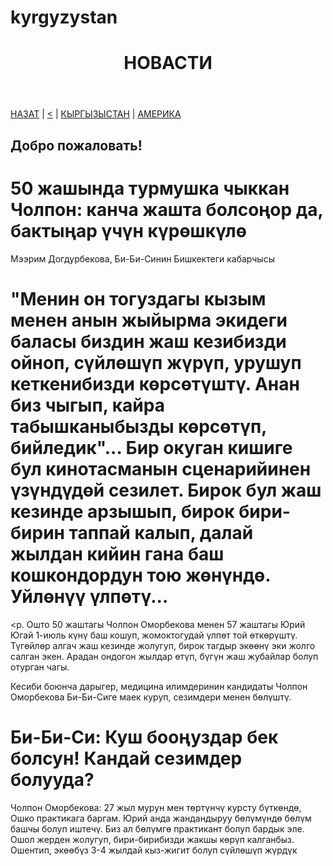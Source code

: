 # kyrgyzystan
<html>
</head> 
 <body>
  <header>
    <h1>НОВАСТИ</h1>
  </header>
  <nav><a href="https://maike1230.github.io/Russiannews/">НАЗАТ</a> | <a href="https://maike1230.github.io/Russiannews/"><</a> |
       <a href="https">КЫРГЫЗЫСТАН</a> | <a href="https://maike1230.github.io/USA/">АМЕРИКА</a></nav>
  <article>
    <h2>Добро пожаловать!</h2>
  </article>
 </body> 
  <h1>50 жашында турмушка чыккан Чолпон: канча жашта болсоңор да, бактыңар үчүн күрөшкүлө</h1>
  Мээрим Догдурбекова, Би-Би-Синин Бишкектеги кабарчысы
  <h1>"Менин он тогуздагы кызым менен анын жыйырма экидеги баласы биздин жаш кезибизди ойноп, сүйлөшүп жүрүп, урушуп кеткенибизди көрсөтүштү. Анан биз чыгып, кайра табышканыбызды көрсөтүп, бийледик"... Бир окуган кишиге бул кинотасманын сценарийинен үзүндүдөй сезилет. Бирок бул жаш кезинде арзышып, бирок бири-бирин таппай калып, далай жылдан кийин гана баш кошкондордун тою жөнүндө. Уйлөнүү үлпөтү...</h1>
  
 <p. Ошто 50 жаштагы Чолпон Оморбекова менен 57 жаштагы Юрий Югай 1-июль күнү баш кошуп, жомоктогудай үлпөт той өткөрүштү. Түгөйлөр алгач жаш кезинде жолугуп, бирок тагдыр экөөнү эки жолго салган экен. Арадан ондогон жылдар өтүп, бүгүн жаш жубайлар болуп отурган чагы.</p>

Кесиби боюнча дарыгер, медицина илимдеринин кандидаты Чолпон Оморбекова Би-Би-Сиге маек куруп, сезимдери менен бөлүштү.

<h1>Би-Би-Си: Куш бооңуздар бек болсун! Кандай сезимдер болууда?</h1>

<p>Чолпон Оморбекова: 27 жыл мурун мен төртүнчү курсту бүткөндө, Ошко практикага баргам. Юрий анда жандандыруу бөлүмүндө бөлүм башчы болуп иштечү. Биз ал бөлүмгө практикант болуп бардык эле. Ошол жерден жолугуп, бири-бирибизди жакшы көрүп калганбыз. Ошентип, экөөбүз 3-4 жылдай кыз-жигит болуп сүйлөшүп жүрдүк</p>
